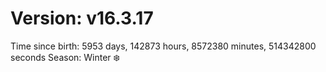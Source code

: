 # Version: v16.3.17
Time since birth: 5953 days, 142873 hours, 8572380 minutes, 514342800 seconds
Season: Winter ❄️
